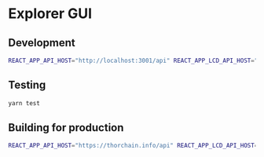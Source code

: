 # Explorer GUI

## Development

```sh
REACT_APP_API_HOST="http://localhost:3001/api" REACT_APP_LCD_API_HOST="http://localhost:1317" yarn start
```

## Testing

```sh
yarn test
```

## Building for production

```sh
REACT_APP_API_HOST="https://thorchain.info/api" REACT_APP_LCD_API_HOST="https://thorchain.info/lcd" yarn run build
```
